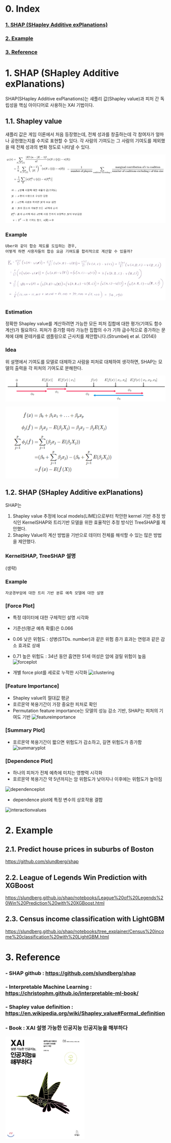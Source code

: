 # 0. Index
### [1. SHAP (SHapley Additive exPlanations)](#1.-SHAP-(SHapley-Additive-exPlanations))
### [2. Example](#2.-Example)
### [3. Reference](#3.-Reference)

# 1. SHAP (SHapley Additive exPlanations)
SHAP(SHapley Additive exPlanations)는 섀플리 값(Shapley value)과 피처 간 독립성을 핵심 아이디어로 사용하는 XAI 기법이다.
## 1.1. Shapley value
섀플리 값은 게임 이론에서 처음 등장했는데,
전체 성과를 창출하는데 각 참여자가 얼마나 공헌했는지를 수치로 표현할 수 있다.
각 사람의 기여도는 그 사람의 기여도를 제외했을 때 전체 성과의 변화 정도로 나타낼 수 있다.

![shapley_value](./image/shapley_value.png)

### Example
    Uber와 같이 합승 제도를 도입하는 경우,
    어떻게 하면 사용자들의 합승 요금 기여도를 합리적으로 계산할 수 있을까?

![scan](./image/scan.png)

### Estimation
정확한 Shapley value를 계산하려면 가능한 모든 피처 집합에 대한 평가(기여도 함수 계산)가 필요하다. 피처가 증가함 따라 가능한 집합의 수가 기하 급수적으로 증가하는 문제에 대해 몬테카를로 샘플링으로 근사치를 제안합니다.(Strumbelj et al. (2014))

### Idea
위 설명에서 기여도를 모델로 대체하고 사람을 피처로 대체하여 생각하면, 
SHAP는 모델의 출력을 각 피처의 기여도로 분해한다.

![SHAP_paper_fig](./image/SHAP_paper_fig.png)

![SHAP_linear](./image/SHAP_linear.png)

## 1.2. SHAP (SHapley Additive exPlanations)
SHAP는
1) Shapley value 추정에 local models(LIME)으로부터 착안한 kernel 기반 추정 방식인 KernelSHAP와 트리기반 모델을 위한 효율적인 추정 방식인 TreeSHAP를 제안했다.
2) Shapley Value의 계산 방법을 기반으로 데이터 전체를 해석할 수 있는 많은 방법을 제안했다.

### KernelSHAP, TreeSHAP 설명
(생략)

### Example
    자궁경부암에 대한 트리 기반 분류 예측 모델에 대한 설명
### [Force Plot]
- 특정 데이터에 대한 구체적인 설명 시각화
- 기준선(평균 예측 확률)은 0.066
- 0.06 낮은 위험도
: 성병(STDs. number)과 같은 위험 증가 효과는 연령과 같은 감소 효과로 상쇄

- 0.71 높은 위험도
: 34년 동안 흡연한 51세 여성은 암에 걸릴 위험이 높음
![forceplot](https://christophm.github.io/interpretable-ml-book/images/unnamed-chunk-34-1.png)

- 개별 force plot를 세로로 누적한 시각화
![clustering](https://christophm.github.io/interpretable-ml-book/images/shap-clustering.png)

### [Feature Importance]
- Shapley value의 절대값 평균
- 호르몬약 복용기간이 가장 중요한 피처로 확인
- Permutation feature importance는 모델의 성능 감소 기반, SHAP는 피처의 기여도 기반
![featureimportance](https://christophm.github.io/interpretable-ml-book/images/shap-importance.png)

### [Summary Plot]
- 호르몬약 복용기간이 짧으면 위험도가 감소하고, 길면 위험도가 증가함
![summaryplot](https://christophm.github.io/interpretable-ml-book/images/shap-importance-extended.png)

### [Dependence Plot]
- 하나의 피처가 전체 예측에 미치는 영향력 시각화
- 호르몬약 복용기간 약 5년까지는 암 위함도가 낮아지나 이후에는 위험도가  높아짐

![dependenceplot](https://christophm.github.io/interpretable-ml-book/images/shap-dependence.png)

- dependence plot에 특정 변수의 상호작용 결합

![interactionvalues](https://christophm.github.io/interpretable-ml-book/images/shap-dependence-interaction.png)

# 2. Example
## 2.1. Predict house prices in suburbs of Boston
https://github.com/slundberg/shap

## 2.2. League of Legends Win Prediction with XGBoost
https://slundberg.github.io/shap/notebooks/League%20of%20Legends%20Win%20Prediction%20with%20XGBoost.html

## 2.3. Census income classification with LightGBM
https://slundberg.github.io/shap/notebooks/tree_explainer/Census%20income%20classification%20with%20LightGBM.html

# 3. Reference
### - SHAP github : https://github.com/slundberg/shap
### - Interpretable Machine Learning : https://christophm.github.io/interpretable-ml-book/
### - Shapley value definition : https://en.wikipedia.org/wiki/Shapley_value#Formal_definition
### - Book : XAI 설명 가능한 인공지능 인공지능을 해부하다
![XAI_bookcover](./image/XAI_bookcover.png)
